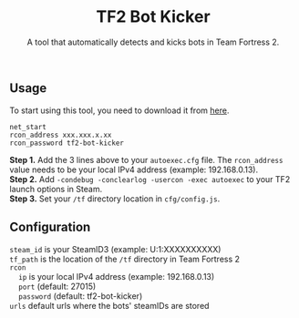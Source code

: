 <h1 align="center">TF2 Bot Kicker</h1>
<p align="center">A tool that automatically detects and kicks bots in Team Fortress 2.</p><br/>

## Usage

To start using this tool, you need to download it from [here](https://github.com/brunolepis/tf2-bot-kicker/archive/refs/heads/master.zip).

```
net_start
rcon_address xxx.xxx.x.xx
rcon_password tf2-bot-kicker
```

**Step 1.** Add the 3 lines above to your `autoexec.cfg` file. The `rcon_address` value needs to be your local IPv4 address (example: 192.168.0.13).\
**Step 2.** Add `-condebug -conclearlog -usercon -exec autoexec` to your TF2 launch options in Steam.\
**Step 3.** Set your `/tf` directory location in `cfg/config.js`.

## Configuration

`steam_id` is your SteamID3 (example: U:1:XXXXXXXXXX)\
`tf_path` is the location of the `/tf` directory in Team Fortress 2\
`rcon`\
&nbsp;&nbsp;&nbsp;&nbsp;`ip` is your local IPv4 address (example: 192.168.0.13)\
&nbsp;&nbsp;&nbsp;&nbsp;`port` (default: 27015)\
&nbsp;&nbsp;&nbsp;&nbsp;`password` (default: tf2-bot-kicker)\
`urls` default urls where the bots' steamIDs are stored
